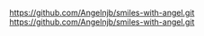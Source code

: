 https://github.com/Angelnjb/smiles-with-angel.git
https://github.com/Angelnjb/smiles-with-angel.git
